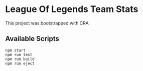 # League Of Legends Team Stats

This project was bootstrapped with CRA

## Available Scripts

```
npm start
npm run test
npm run build
npm run eject
```
